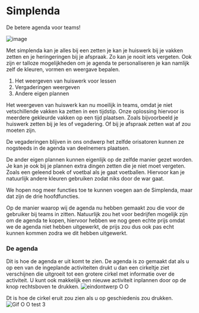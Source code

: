 
# Simplenda
De betere agenda voor teams!


![image](https://user-images.githubusercontent.com/84379251/122815081-4dcbc900-d2d5-11eb-807d-5a4b89c82018.png)


Met simplenda kan je alles bij een zetten je kan je huiswerk bij je vakken zetten en je heringeringen bij je afspraak. Zo kan je nooit iets vergeten.
Ook zijn er talloze mogelijkheden om je agenda te personaliseren je kan namlijk zelf de kleuren, vormen en weergave bepalen. 

1. Het weergeven van huiswerk voor lessen
2. Vergaderingen weergeven
3. Andere eigen plannen

Het weergeven van huiswerk kan nu moeilijk in teams, omdat je niet vetschillende vakken ka zetten in een tijdstip. Onze oplossing hiervoor is meerdere gekleurde vakken op een tijd plaatsen. Zoals bijvoorbeeld je huiswerk zetten bij je les of vegadering. Of bij je afspraak zetten wat af zou moeten zijn.

De vegaderingen blijven in ons ondwerp het zelfde orisatoren kunnen ze nogsteeds in de agenda van deelnemers plaatsen.

De ander eigen plannen kunnen eigenlijk op de zelfde manier gezet worden. Je kan je ook bij je plannen extra dingen zetten die je niet moet vergeten. Zoals een geleend boek of voetbal als je gaat voetballen. Hiervoor kan je natuurlijk andere kleuren gebruiken zodat niks door de war gaat.

We hopen nog meer functies toe te kunnen voegen aan de Simplenda, maar dat zijn de drie hoofdfuncties.

Op de manier waarop wij de agenda nu hebben gemaakt zou die voor de gebruiker bij teams in zitten.
Natuurlijk zou het voor bedrijfen mogelijk zijn om de agenda te kopen, hiervoor hebben we nog geen echte prijs omdat we de agenda niet hebben uitgewerkt, de prijs zou dus ook pas echt kunnen kommen zodra we dit hebben uitgewerkt.

### De agenda
Dit is hoe de agenda er uit komt te zien. De agenda is zo gemaakt dat als u op een van de ingeplande activiteiten drukt u dan een cirkeltje ziet verschijnen die uitgroeit tot een grotere cirkel met informatie over de activiteit. U kunt ook makkelijk een nieuwe activiteit inplannen door op de knop rechtsboven te drukken.
![eindontwerp O O](https://user-images.githubusercontent.com/51881087/122820712-347a4b00-d2dc-11eb-84df-85fc1904cc26.png)

Dt is hoe de cirkel eruit zou zien als u op geschiedenis zou drukken.
![Gif O O test 3](https://user-images.githubusercontent.com/84379251/122815118-56240400-d2d5-11eb-947a-0d7d4fe5dc01.gif)

